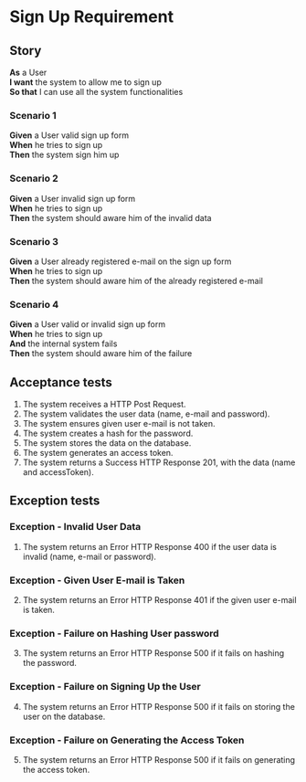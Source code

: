 # Sign Up Requirement

## Story

**As** a User <br>
**I want** the system to allow me to sign up <br>
**So that** I can use all the system functionalities

### Scenario 1

**Given** a User valid sign up form <br>
**When** he tries to sign up <br>
**Then** the system sign him up

### Scenario 2

**Given** a User invalid sign up form <br>
**When** he tries to sign up <br>
**Then** the system should aware him of the invalid data

### Scenario 3

**Given** a User already registered e-mail on the sign up form<br>
**When** he tries to sign up <br>
**Then** the system should aware him of the already registered e-mail

### Scenario 4

**Given** a User valid or invalid sign up form <br>
**When** he tries to sign up <br>
**And** the internal system fails <br>
**Then** the system should aware him of the failure

## Acceptance tests

1. The system receives a HTTP Post Request.
2. The system validates the user data (name, e-mail and password).
3. The system ensures given user e-mail is not taken.
4. The system creates a hash for the password.
5. The system stores the data on the database.
6. The system generates an access token.
7. The system returns a Success HTTP Response 201, with the data (name and accessToken).

## Exception tests

### Exception - Invalid User Data

1. The system returns an Error HTTP Response 400 if the user data is invalid (name, e-mail or password).

### Exception - Given User E-mail is Taken

2. The system returns an Error HTTP Response 401 if the given user e-mail is taken.

### Exception - Failure on Hashing User password

3. The system returns an Error HTTP Response 500 if it fails on hashing the password.

### Exception - Failure on Signing Up the User

4. The system returns an Error HTTP Response 500 if it fails on storing the user on the database.

### Exception - Failure on Generating the Access Token

5. The system returns an Error HTTP Response 500 if it fails on generating the access token.
